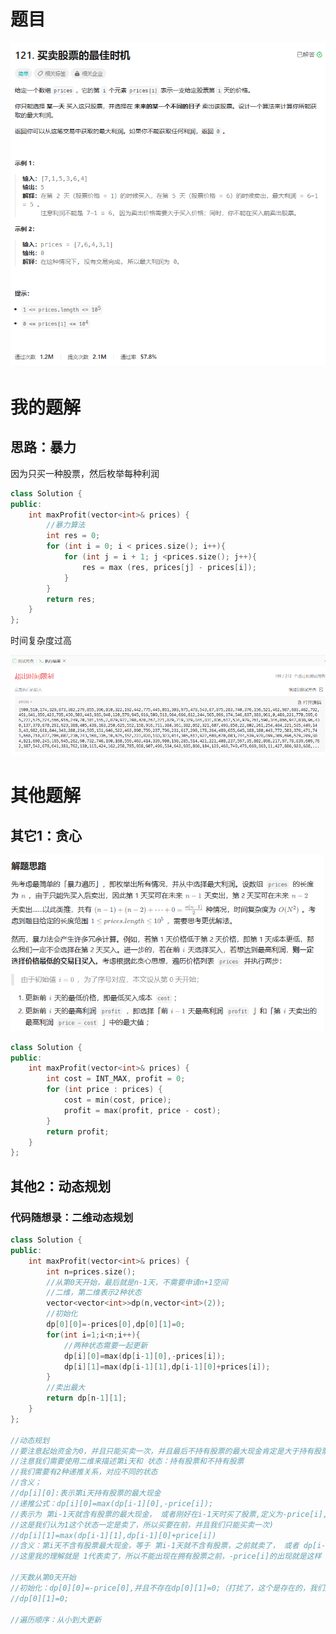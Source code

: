 # 题目

![image-20231001173657046](image/image-20231001173657046.png)

# 我的题解

## 思路：暴力

因为只买一种股票，然后枚举每种利润

```C++
class Solution {
public:
    int maxProfit(vector<int>& prices) {
        //暴力算法
        int res = 0;
        for (int i = 0; i < prices.size(); i++){
            for (int j = i + 1; j <prices.size(); j++){
                res = max (res, prices[j] - prices[i]);
            }
        }
        return res;
    }
};
```

时间复杂度过高

![image-20231001173759804](image/image-20231001173759804.png)



# 其他题解

## 其它1：贪心

![image-20231001174000577](image/image-20231001174000577.png)

```C++
class Solution {
public:
    int maxProfit(vector<int>& prices) {
        int cost = INT_MAX, profit = 0;
        for (int price : prices) {
            cost = min(cost, price);
            profit = max(profit, price - cost);
        }
        return profit;
    }
};

```

## 其他2：动态规划

### 代码随想录：二维动态规划

```C++
class Solution {
public:
    int maxProfit(vector<int>& prices) {
        int n=prices.size();
        //从第0天开始，最后就是n-1天，不需要申请n+1空间
        //二维，第二维表示2种状态
        vector<vector<int>>dp(n,vector<int>(2));
        //初始化
        dp[0][0]=-prices[0],dp[0][1]=0;
        for(int i=1;i<n;i++){
            //两种状态需要一起更新
            dp[i][0]=max(dp[i-1][0],-prices[i]);
            dp[i][1]=max(dp[i-1][1],dp[i-1][0]+prices[i]);
        }
        //卖出最大
        return dp[n-1][1];
    }
};

//动态规划
//要注意起始资金为0，并且只能买卖一次，并且最后不持有股票的最大现金肯定是大于持有股票的，我们最后要卖掉股票。
//注意我们需要使用二维来描述第i天和 状态：持有股票和不持有股票
//我们需要有2种递推关系，对应不同的状态
//含义；
//dp[i][0]:表示第i天持有股票的最大现金
//递推公式：dp[i][0]=max(dp[i-1][0],-price[i]);
//表示为 第i-1天就含有股票的最大现金， 或者刚好在i-1天时买了股票,定义为-price[i],而不是dp[i-1][1]-price[i](第i-1天不持有股票的钱减去，
//这是我们认为1这个状态一定是卖了，所以买要在前，并且我们只能买卖一次)
//dp[i][1]=max(dp[i-1][1],dp[i-1][0]+price[i])
//含义：第i天不含有股票最大现金，等于 第i-1天就不含有股票，之前就卖了， 或者 dp[i-1][0]+price[i],在第i-1天卖了股票
//这里我的理解就是 1代表卖了，所以不能出现在拥有股票之前，-price[i]的出现就是这样

//天数从第0天开始
//初始化：dp[0][0]=-price[0],并且不存在dp[0][1]=0;（打扰了，这个是存在的，我们还是不能从1代表卖出，上面的-price还是理解为就是0-price）
//dp[0][1]=0;

//遍历顺序：从小到大更新
```

